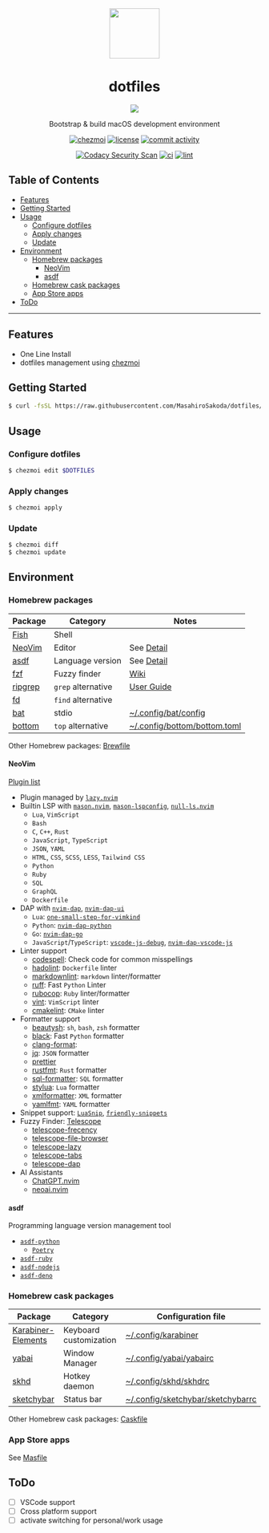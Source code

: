 <div align="center">
  <p>&nbsp;</p>
  <img src="https://raw.githubusercontent.com/jglovier/dotfiles-logo/main/dotfiles-logo-icon.png" height="100px" />

  <h1>dotfiles</h1>
  <img src="https://img.shields.io/badge/macOS-%23.svg?style=flat-square&logo=apple&color=000000&logoColor=white" />
  <p>Bootstrap & build macOS development environment</p>

  [![chezmoi][chezmoi-badge]][chezmoi-website]
  [![license][license-badge]][license-file]
  [![commit activity](https://img.shields.io/github/commit-activity/m/MasahiroSakoda/dotfiles)](https://github.com/MasahiroSakoda/dotfiles/graphs/commit-activity)

  [chezmoi-website]: https://github.com/twpayne/chezmoi
  [chezmoi-badge]: https://img.shields.io/badge/Powered%20by-chezmoi-blue.svg
  [license-badge]: https://img.shields.io/github/license/MasahiroSakoda/dotfiles
  [license-file]: https://github.com/MasahiroSakoda/dotfiles/blob/main/LICENSE

  [![Codacy Security Scan](https://github.com/MasahiroSakoda/dotfiles/actions/workflows/codacy.yml/badge.svg)](https://github.com/MasahiroSakoda/dotfiles/actions/workflows/codacy.yml)
  [![ci](https://github.com/MasahiroSakoda/dotfiles/actions/workflows/ci.yml/badge.svg)](https://github.com/MasahiroSakoda/dotfiles/actions/workflows/ci.yml)
  [![lint](https://github.com/MasahiroSakoda/dotfiles/actions/workflows/lint.yml/badge.svg)](https://github.com/MasahiroSakoda/dotfiles/actions/workflows/lint.yml)
</div>

## Table of Contents
* [Features](#features)
* [Getting Started](#Getting-Started)
* [Usage](#Usage)
  * [Configure dotfiles](#Configure-dotfiles)
  * [Apply changes](#Apply-changes)
  * [Update](#Update)
* [Environment](#Environment)
  * [Homebrew packages](#Homebrew-packages)
    * [NeoVim](#NeoVim)
    * [asdf](#asdf)
  * [Homebrew cask packages](#Homebrew-cask-packages)
  * [App Store apps](#App-Store-apps)
* [ToDo](#ToDo)

---

## Features
* One Line Install
* dotfiles management using [chezmoi](https://github.com/twpayne/chezmoi)

## Getting Started
```bash
$ curl -fsSL https://raw.githubusercontent.com/MasahiroSakoda/dotfiles/main/install.sh | bash
```

## Usage

### Configure dotfiles
```bash
$ chezmoi edit $DOTFILES
```

### Apply changes
```bash
$ chezmoi apply
```

### Update
```bash
$ chezmoi diff
$ chezmoi update
```

## Environment

### Homebrew packages
| Package | Category         | Notes      |
| ------- | ---------------- | ---------- |
| [Fish](https://github.com/fish-shell/fish-shell)    | Shell            |            |
| [NeoVim](https://github.com/neovim/neovim)  | Editor           | See [Detail](#NeoVim) |
| [asdf](https://github.com/asdf-vm/asdf)    | Language version | See [Detail](#asdf) |
| [fzf](https://github.com/junegunn/fzf)     | Fuzzy finder     | [Wiki](https://github.com/junegunn/fzf/wiki)       |
| [ripgrep](https://github.com/BurntSushi/ripgrep) | `grep` alternative | [User Guide](https://github.com/BurntSushi/ripgrep/blob/master/GUIDE.md) |
| [fd](https://github.com/sharkdp/fd)      | `find` alternative |            |
| [bat](https://github.com/sharkdp/bat)     | stdio            | [~/.config/bat/config](https://github.com/MasahiroSakoda/dotfiles/blob/main/home/dot_config/bat/config) |
| [bottom](https://github.com/ClementTsang/bottom)  | `top` alternative  | [~/.config/bottom/bottom.toml](https://github.com/MasahiroSakoda/dotfiles/blob/main/home/dot_config/bottom/bottom.toml) |

Other Homebrew packages: [Brewfile](https://github.com/MasahiroSakoda/dotfiles/blob/main/home/dot_config/homebrew/Brewfile.tmpl)

#### NeoVim
[Plugin list](https://github.com/MasahiroSakoda/dotfiles/blob/main/home/dot_config/nvim/lua/plugins/init.lua)

* Plugin managed by [`lazy.nvim`](https://github.com/folke/lazy.nvim)
* Builtin LSP with [`mason.nvim`](https://github.com/williamboman/mason.nvim), [`mason-lspconfig`](https://github.com/williamboman/mason-lspconfig.nvim), [`null-ls.nvim`](https://github.com/jose-elias-alvarez/null-ls.nvim)
  * `Lua`, `VimScript`
  * `Bash`
  * `C`, `C++`, `Rust`
  * `JavaScript`, `TypeScript`
  * `JSON`, `YAML`
  * `HTML`, `CSS`, `SCSS`, `LESS`, `Tailwind CSS`
  * `Python`
  * `Ruby`
  * `SQL`
  * `GraphQL`
  * `Dockerfile`
* DAP with [`nvim-dap`](https://github.com/mfussenegger/nvim-dap), [`nvim-dap-ui`](https://github.com/rcarriga/nvim-dap-ui)
  * `Lua`: [`one-small-step-for-vimkind`](https://github.com/jbyuki/one-small-step-for-vimkind)
  * `Python`: [`nvim-dap-python`](https://github.com/mfussenegger/nvim-dap-python)
  * `Go`: [`nvim-dap-go`](https://github.com/leoluz/nvim-dap-go)
  * `JavaScript`/`TypeScript`: [`vscode-js-debug`](https://github.com/microsoft/vscode-js-debug), [`nvim-dap-vscode-js`](https://github.com/mxsdev/nvim-dap-vscode-js)
* Linter support
  * [codespell](https://github.com/codespell-project/codespell): Check code for common misspellings
  * [hadolint](https://github.com/hadolint/hadolint): `Dockerfile` linter
  * [markdownlint](https://github.com/igorshubovych/markdownlint-cli): `markdown` linter/formatter
  * [ruff](https://github.com/charliermarsh/ruff/): Fast `Python` Linter
  * [rubocop](https://rubocop.org): `Ruby` linter/formatter
  * [vint](https://github.com/Vimjas/vint): `VimScript` linter
  * [cmakelint](https://github.com/cmake-lint/cmake-lint): `CMake` linter
* Formatter support
  * [beautysh](https://github.com/lovesegfault/beautysh): `sh`, `bash`, `zsh` formatter
  * [black](https://pypi.org/project/black/): Fast `Python` formatter
  * [clang-format](https://pypi.org/project/clang-format/):
  * [jq](https://github.com/stedolan/jq): `JSON` formatter
  * [prettier](https://prettier.io)
  * [rustfmt](https://github.com/rust-lang/rustfmt): `Rust` formatter
  * [sql-formatter](https://sql-formatter-org.github.io/sql-formatter/): `SQL` formatter
  * [stylua](https://github.com/JohnnyMorganz/StyLua): `Lua` formatter
  * [xmlformatter](https://github.com/pamoller/xmlformatter): `XML` formatter
  * [yamlfmt](https://github.com/google/yamlfmt): `YAML` formatter
* Snippet support: [`LuaSnip`](https://github.com/L3MON4D3/LuaSnip), [`friendly-snippets`](https://github.com/rafamadriz/friendly-snippets)
* Fuzzy Finder: [Telescope](https://github.com/nvim-telescope/telescope.nvim)
  * [telescope-frecency](https://github.com/nvim-telescope/telescope-frecency.nvim)
  * [telescope-file-browser](https://github.com/nvim-telescope/telescope-file-browser.nvim)
  * [telescope-lazy](https://github.com/tsakirist/telescope-lazy.nvim)
  * [telescope-tabs](https://github.com/LukasPietzschmann/telescope-tabs)
  * [telescope-dap](https://github.com/nvim-telescope/telescope-dap.nvim)
* AI Assistants
  * [ChatGPT.nvim](https://github.com/jackMort/ChatGPT.nvim)
  * [neoai.nvim](https://github.com/Bryley/neoai.nvim)

#### asdf
Programming language version management tool
* [`asdf-python`](https://github.com/asdf-community/asdf-python)
  * [`Poetry`](https://github.com/python-poetry/poetry)
* [`asdf-ruby`](https://github.com/asdf-vm/asdf-ruby)
* [`asdf-nodejs`](https://github.com/asdf-vm/asdf-nodejs)
* [`asdf-deno`](https://github.com/asdf-community/asdf-deno)

### Homebrew cask packages
| Package            | Category               | Configuration file |
| ------------------ | ---------------------- | ------------------ |
| [Karabiner-Elements](https://github.com/pqrs-org/Karabiner-Elements) | Keyboard customization | [~/.config/karabiner](https://github.com/MasahiroSakoda/dotfiles/blob/main/home/dot_config/private_karabiner) |
| [yabai](https://github.com/koekeishiya/yabai)              | Window Manager         | [~/.config/yabai/yabairc](https://github.com/MasahiroSakoda/dotfiles/blob/main/dot_config/yabai/yabairc) |
| [skhd](https://github.com/koekeishiya/skhd)               | Hotkey daemon          | [~/.config/skhd/skhdrc](https://github.com/MasahiroSakoda/dotfiles/blob/main/dot_config/skhd/skhdrc) |
| [sketchybar](https://github.com/FelixKratz/SketchyBar)         | Status bar             | [~/.config/sketchybar/sketchybarrc](https://github.com/MasahiroSakoda/dotfiles/blob/main/dot_config/sketchybar/sketchybarrc) |

Other Homebrew cask packages: [Caskfile](https://github.com/MasahiroSakoda/dotfiles/blob/main/home/dot_config/homebrew/Caskfile.tmpl)

### App Store apps
See [Masfile](https://github.com/MasahiroSakoda/dotfiles/blob/main/home/dot_config/homebrew/Masfile.tmpl)

## ToDo
* [ ] VSCode support
* [ ] Cross platform support
* [ ] activate switching for personal/work usage
